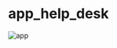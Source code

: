 # app_help_desk

![app](https://user-images.githubusercontent.com/83648293/154873846-c93fbb82-18fd-4523-9836-2b50cdcb5580.png)

